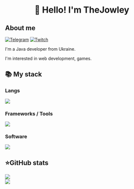 <h1 align="center">👋 Hello! I'm TheJowley </h1>



## About me
[![Telegram](https://img.shields.io/badge/-Telegram-2CA5E0?style=flat&logo=telegram&logoColor=white)](https://tg.me/TheJowley)
[![Twitch](https://img.shields.io/badge/-Twitch-6441A5?style=flat&logo=twitch&logoColor=white)](https://twitch.tv/thejowley)

I'm a Java developer from Ukraine.  

I'm interested in web development, games.


  <summary><h2>📚 My stack</h2></summary>
  <p>
    <h3>Langs</h3>
    <img src="https://skillicons.dev/icons?i=py,java&perline=7" />
    <h3>Frameworks / Tools</h3>
    <img src="https://skillicons.dev/icons?i=gradle,linux,git,bootstrap&perline=7" />
    <h3>Software</h3>
    <img src="https://skillicons.dev/icons?i=visualstudio,idea,&perline=7" />
    <br>
  </p>




  <summary><h2>⭐GitHub stats</h2></summary>
  <p>
   <img src="https://github-readme-stats.vercel.app/api/top-langs/?username=TheJowley&theme=dracula&layout=compact&hide_border=true&bg_color=00000000" />
   <br>
   <img src="https://github-readme-stats.vercel.app/api?username=TheJowley&count_private=true&show_icons=true&theme=dracula&hide_border=true&bg_color=00000000" />
    <br>
  </p>

